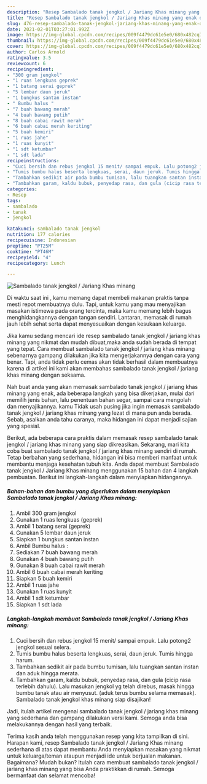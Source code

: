 ```yaml
---
description: "Resep Sambalado tanak jengkol / Jariang Khas minang yang enak dan Mudah Dibuat"
title: "Resep Sambalado tanak jengkol / Jariang Khas minang yang enak dan Mudah Dibuat"
slug: 476-resep-sambalado-tanak-jengkol-jariang-khas-minang-yang-enak-dan-mudah-dibuat
date: 2021-02-01T03:27:01.992Z
image: https://img-global.cpcdn.com/recipes/009f4479dc61e5e0/680x482cq70/sambalado-tanak-jengkol-jariang-khas-minang-foto-resep-utama.jpg
thumbnail: https://img-global.cpcdn.com/recipes/009f4479dc61e5e0/680x482cq70/sambalado-tanak-jengkol-jariang-khas-minang-foto-resep-utama.jpg
cover: https://img-global.cpcdn.com/recipes/009f4479dc61e5e0/680x482cq70/sambalado-tanak-jengkol-jariang-khas-minang-foto-resep-utama.jpg
author: Carlos Arnold
ratingvalue: 3.5
reviewcount: 6
recipeingredient:
- "300 gram jengkol"
- "1 ruas lengkuas geprek"
- "1 batang serai geprek"
- "5 lembar daun jeruk"
- "1 bungkus santan instan"
- " Bumbu halus "
- "7 buah bawang merah"
- "4 buah bawang putih"
- "8 buah cabai rawit merah"
- "6 buah cabai merah keriting"
- "5 buah kemiri"
- "1 ruas jahe"
- "1 ruas kunyit"
- "1 sdt ketumbar"
- "1 sdt lada"
recipeinstructions:
- "Cuci bersih dan rebus jengkol 15 menit/ sampai empuk. Lalu potong2 jengkol sesuai selera."
- "Tumis bumbu halus beserta lengkuas, serai, daun jeruk. Tumis hingga harum."
- "Tambahkan sedikit air pada bumbu tumisan, lalu tuangkan santan instan dan aduk hingga merata."
- "Tambahkan garam, kaldu bubuk, penyedap rasa, dan gula (cicip rasa terlebih dahulu). Lalu masukan jengkol yg telah direbus, masak hingga bumbu tanak atau air menyusut. (aduk terus bumbu selama memasak). Sambalado tanak jengkol khas minang siap disajikan!"
categories:
- Resep
tags:
- sambalado
- tanak
- jengkol

katakunci: sambalado tanak jengkol 
nutrition: 177 calories
recipecuisine: Indonesian
preptime: "PT25M"
cooktime: "PT46M"
recipeyield: "4"
recipecategory: Lunch

---
```



![Sambalado tanak jengkol / Jariang Khas minang](https://img-global.cpcdn.com/recipes/009f4479dc61e5e0/680x482cq70/sambalado-tanak-jengkol-jariang-khas-minang-foto-resep-utama.jpg)

Di waktu  saat ini , kamu memang dapat membeli makanan praktis tanpa mesti repot membuatnya dulu. Tapi, untuk kamu yang mau menyajikan masakan istimewa pada orang tercinta, maka kamu memang lebih bagus menghidangkannya dengan tangan sendiri. Lantaran, memasak di rumah jauh lebih sehat serta dapat menyesuaikan dengan kesukaan keluarga.

Jika kamu sedang mencari ide resep sambalado tanak jengkol / jariang khas minang yang nikmat dan mudah dibuat,maka anda sudah berada di tempat yang tepat. Cara membuat sambalado tanak jengkol / jariang khas minang  sebenarnya gampang dilakukan jika kita mengerjakannya dengan cara yang benar. Tapi, anda tidak perlu cemas akan tidak berhasil dalam membuatnya 
karena di artikel ini kami akan membahas sambalado tanak jengkol / jariang khas minang dengan seksama.  



Nah buat anda yang akan memasak sambalado tanak jengkol / jariang khas minang yang enak, ada beberapa langkah yang bisa dikerjakan, mulai dari memilih jenis bahan, lalu penentuan bahan segar, sampai cara mengolah dan menyajikannya. kamu Tidak usah pusing jika ingin memasak sambalado tanak jengkol / jariang khas minang yang lezat di mana pun anda berada. Sebab, asalkan anda  tahu caranya, maka hidangan ini dapat menjadi sajian yang spesial.

Berikut, ada beberapa cara praktis  dalam memasak resep sambalado tanak jengkol / jariang khas minang yang siap dikreasikan. Sekarang, mari kita coba buat sambalado tanak jengkol / jariang khas minang sendiri di rumah. Tetap berbahan yang sederhana, hidangan ini bisa memberi manfaat untuk membantu menjaga kesehatan tubuh kita. Anda dapat membuat Sambalado tanak jengkol / Jariang Khas minang menggunakan 15 bahan dan 4 langkah pembuatan. Berikut ini langkah-langkah dalam menyiapkan hidangannya.

<!--inarticleads1-->

##### Bahan-bahan dan bumbu yang diperlukan dalam menyiapkan Sambalado tanak jengkol / Jariang Khas minang:

1. Ambil 300 gram jengkol
1. Gunakan 1 ruas lengkuas (geprek)
1. Ambil 1 batang serai (geprek)
1. Gunakan 5 lembar daun jeruk
1. Siapkan 1 bungkus santan instan
1. Ambil  Bumbu halus :
1. Sediakan 7 buah bawang merah
1. Gunakan 4 buah bawang putih
1. Gunakan 8 buah cabai rawit merah
1. Ambil 6 buah cabai merah keriting
1. Siapkan 5 buah kemiri
1. Ambil 1 ruas jahe
1. Gunakan 1 ruas kunyit
1. Ambil 1 sdt ketumbar
1. Siapkan 1 sdt lada




<!--inarticleads2-->

##### Langkah-langkah membuat Sambalado tanak jengkol / Jariang Khas minang:

1. Cuci bersih dan rebus jengkol 15 menit/ sampai empuk. Lalu potong2 jengkol sesuai selera.
1. Tumis bumbu halus beserta lengkuas, serai, daun jeruk. Tumis hingga harum.
1. Tambahkan sedikit air pada bumbu tumisan, lalu tuangkan santan instan dan aduk hingga merata.
1. Tambahkan garam, kaldu bubuk, penyedap rasa, dan gula (cicip rasa terlebih dahulu). Lalu masukan jengkol yg telah direbus, masak hingga bumbu tanak atau air menyusut. (aduk terus bumbu selama memasak). Sambalado tanak jengkol khas minang siap disajikan!




Jadi, itulah artikel mengenai  sambalado tanak jengkol / jariang khas minang  yang sederhana dan gampang dilakukan versi kami. Semoga anda bisa melakukannya dengan hasil yang terbaik. 

Terima kasih anda telah menggunakan resep yang kita tampilkan di sini. Harapan kami, resep  Sambalado tanak jengkol / Jariang Khas minang sederhana di atas dapat membantu Anda menyiapkan masakan yang nikmat untuk keluarga/teman ataupun menjadi ide untuk berjualan makanan. Bagaimana? Mudah bukan? Itulah cara membuat sambalado tanak jengkol / jariang khas minang yang bisa Anda praktikkan di rumah. Semoga bermanfaat dan selamat mencoba!

